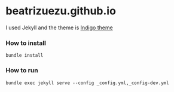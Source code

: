 # beatrizuezu.github.io

I used Jekyll and the theme is [Indigo theme](https://github.com/sergiokopplin/indigo)

### How to install

```shell
bundle install
```

### How to run
```shell
bundle exec jekyll serve --config _config.yml,_config-dev.yml
```
